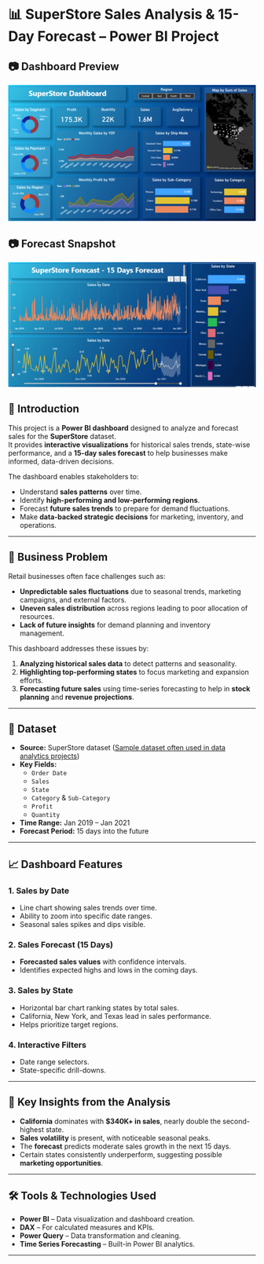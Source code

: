 # 📊 SuperStore Sales Analysis & 15-Day Forecast – Power BI Project

## 📷 Dashboard Preview
![Dashboard Screenshot](https://github.com/parthazad0812/Super_Store_Sales_Analysis_PowerBI/blob/main/Dash_Snap.png)
## 📷 Forecast Snapshot
![Forecast Screenshot](https://github.com/parthazad0812/Super_Store_Sales_Analysis_PowerBI/blob/main/Forecast_Snap.png)

## 📌 Introduction
This project is a **Power BI dashboard** designed to analyze and forecast sales for the **SuperStore** dataset.  
It provides **interactive visualizations** for historical sales trends, state-wise performance, and a **15-day sales forecast** to help businesses make informed, data-driven decisions.

The dashboard enables stakeholders to:
- Understand **sales patterns** over time.
- Identify **high-performing and low-performing regions**.
- Forecast **future sales trends** to prepare for demand fluctuations.
- Make **data-backed strategic decisions** for marketing, inventory, and operations.

---

## 🏢 Business Problem
Retail businesses often face challenges such as:
- **Unpredictable sales fluctuations** due to seasonal trends, marketing campaigns, and external factors.
- **Uneven sales distribution** across regions leading to poor allocation of resources.
- **Lack of future insights** for demand planning and inventory management.

This dashboard addresses these issues by:
1. **Analyzing historical sales data** to detect patterns and seasonality.
2. **Highlighting top-performing states** to focus marketing and expansion efforts.
3. **Forecasting future sales** using time-series forecasting to help in **stock planning** and **revenue projections**.

---

## 📂 Dataset
- **Source:** SuperStore dataset ([Sample dataset often used in data analytics projects](https://github.com/parthazad0812/Super_Store_Sales_Analysis_PowerBI/blob/main/SuperStore_Sales_Dataset.csv))
- **Key Fields:**
  - `Order Date`
  - `Sales`
  - `State`
  - `Category` & `Sub-Category`
  - `Profit`
  - `Quantity`
- **Time Range:** Jan 2019 – Jan 2021
- **Forecast Period:** 15 days into the future

---

## 📈 Dashboard Features
### 1. **Sales by Date**
   - Line chart showing sales trends over time.
   - Ability to zoom into specific date ranges.
   - Seasonal sales spikes and dips visible.

### 2. **Sales Forecast (15 Days)**
   - **Forecasted sales values** with confidence intervals.
   - Identifies expected highs and lows in the coming days.

### 3. **Sales by State**
   - Horizontal bar chart ranking states by total sales.
   - California, New York, and Texas lead in sales performance.
   - Helps prioritize target regions.

### 4. **Interactive Filters**
   - Date range selectors.
   - State-specific drill-downs.

---

## 🎯 Key Insights from the Analysis
- **California** dominates with **$340K+ in sales**, nearly double the second-highest state.
- **Sales volatility** is present, with noticeable seasonal peaks.
- The **forecast** predicts moderate sales growth in the next 15 days.
- Certain states consistently underperform, suggesting possible **marketing opportunities**.

---

## 🛠 Tools & Technologies Used
- **Power BI** – Data visualization and dashboard creation.
- **DAX** – For calculated measures and KPIs.
- **Power Query** – Data transformation and cleaning.
- **Time Series Forecasting** – Built-in Power BI analytics.

---
